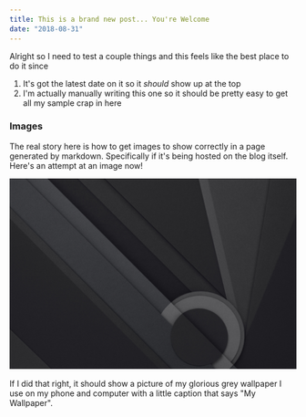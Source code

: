 ```yaml
---
title: This is a brand new post... You're Welcome
date: "2018-08-31"
---
```


Alright so I need to test a couple things and this feels like the best place to do it since

1. It's got the latest date on it so it *should* show up at the top
1. I'm actually manually writing this one so it should be pretty easy to get all my sample crap in here

### Images

The real story here is how to get images to show correctly in a page generated by markdown.  Specifically if it's being hosted on the blog itself.  Here's an attempt at an image now!

![My Wallpaper](./Material-Design-Dark-Background-Wallpapers-23170.jpg)

If I did that right, it should show a picture of my glorious grey wallpaper I use on my phone and computer with a little caption that says "My Wallpaper".